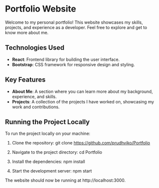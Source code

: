 # Portfolio Website

Welcome to my personal portfolio! This website showcases my skills, projects, and experience as a developer. Feel free to explore and get to know more about me.

## Technologies Used

- **React**: Frontend library for building the user interface.
- **Bootstrap**: CSS framework for responsive design and styling.

## Key Features

- **About Me**: A section where you can learn more about my background, experience, and skills.
- **Projects**: A collection of the projects I have worked on, showcasing my work and contributions.

## Running the Project Locally

To run the project locally on your machine:

1. Clone the repository:
   git clone https://github.com/prudhviko/Portfolio
   
2. Navigate to the project directory:
   cd Portfolio

3. Install the dependencies:
   npm install

4. Start the development server:
   npm start

The website should now be running at http://localhost:3000.








